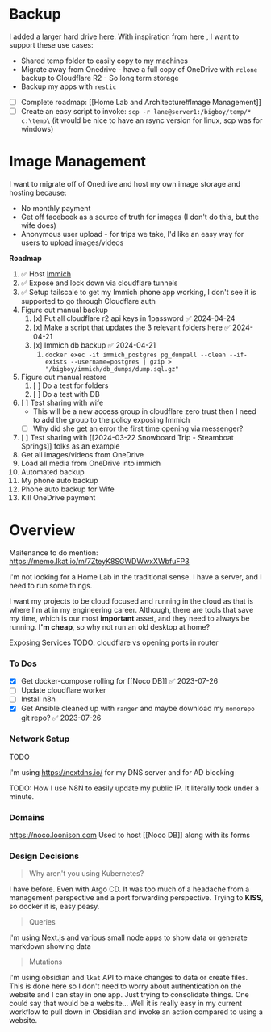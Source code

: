 # Backup

I added a larger hard drive [here](https://memo.lkat.io/m/7ZteyK8SGWDWwxXWbfuFP3). With inspiration from [here](https://sive.rs/backup) , I want to support these use cases:
- Shared temp folder to easily copy to my machines
- Migrate away from Onedrive - have a full copy of OneDrive with `rclone` backup to Cloudflare R2 - So long term storage
- Backup my apps with `restic`

- [ ] Complete roadmap: [[Home Lab and Architecture#Image Management]]
- [ ] Create an easy script to invoke: `scp -r lane@server1:/bigboy/temp/* c:\temp\` (it would be nice to have an rsync version for linux, scp was for windows)

# Image Management

I want to migrate off of Onedrive and host my own image storage and hosting because:
- No monthly payment
- Get off facebook as a source of truth for images (I don't do this, but the wife does)
- Anonymous user upload - for trips we take, I'd like an easy way for users to upload images/videos

**Roadmap**
1. ✅ Host [Immich](https://immich.app/)
2. ✅ Expose and lock down via cloudflare tunnels
3. ✅ Setup tailscale to get my Immich phone app working, I don't see it is supported to go through Cloudflare auth
4. Figure out manual backup
	1. [x] Put all cloudflare r2 api keys in 1password ✅ 2024-04-24
	2. [x] Make a script that updates the 3 relevant folders here ✅ 2024-04-21
	3. [x] Immich db backup ✅ 2024-04-21
		1. `docker exec -it immich_postgres pg_dumpall --clean --if-exists --username=postgres | gzip > "/bigboy/immich/db_dumps/dump.sql.gz"`
5. Figure out manual restore
	1. [ ] Do a test for folders
	2. [ ] Do a test with DB
6. [ ] Test sharing with wife
	- This will be a new access group in cloudflare zero trust then I need to add the group to the policy exposing Immich
	- [ ] Why did she get an error the first time opening via messenger?
7. [ ] Test sharing with [[2024-03-22 Snowboard Trip - Steamboat Springs]] folks as an example
8. Get all images/videos from OneDrive
9. Load all media from OneDrive into immich
10. Automated backup
11. My phone auto backup
12. Phone auto backup for Wife
13. Kill OneDrive payment

# Overview

Maitenance to do mention: https://memo.lkat.io/m/7ZteyK8SGWDWwxXWbfuFP3


I'm not looking for a Home Lab in the traditional sense. I have a server, and I need to run some things. 

I want my projects to be cloud focused and running in the cloud as that is where I'm at in my engineering career. Although, there are tools that save my time, which is our most **important** asset, and they need to always be running. **I'm cheap**, so why not run an old desktop at home?



Exposing Services
TODO: cloudflare vs opening ports in router

### To Dos
- [x] Get docker-compose rolling for [[Noco DB]] ✅ 2023-07-26
- [ ] Update cloudflare worker
- [ ] Install n8n
- [x] Get Ansible cleaned up with `ranger` and maybe download my `monorepo` git repo? ✅ 2023-07-26

### Network Setup

TODO

I'm using https://nextdns.io/ for my DNS server and for AD blocking

TODO: How I use N8N to easily update my public IP. It literally took under a minute.

### Domains

https://noco.loonison.com
Used to host [[Noco DB]] along with its forms


### Design Decisions

> Why aren't you using Kubernetes?

I have before. Even with Argo CD. It was too much of a headache from a management perspective and a port forwarding perspective. Trying to **KISS**, so docker it is, easy peasy.

> Queries

I'm using Next.js and various small node apps to show data or generate markdown showing data

> Mutations

I'm using obsidian and `lkat` API to make changes to data or create files. This is done here so I don't need to worry about authentication on the website and I can stay in one app. Just trying to consolidate things. One could say that would be a website... Well it is really easy in my current workflow to pull down in Obsidian and invoke an action compared to using a website.
